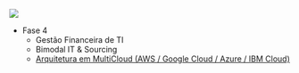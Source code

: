 [![](https://raw.githubusercontent.com/josecastillolema/fiap/master/img/asoo.png)](https://www.fiap.com.br/online/mba/mba-em-arquitetura-de-solucoes/)

 - Fase 4
    - Gestão Financeira de TI
    - Bimodal IT & Sourcing
    - [Arquitetura em MultiCloud (AWS / Google Cloud / Azure / IBM Cloud)](/asoo/multicloud/README.md)

